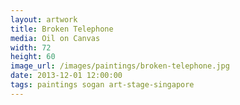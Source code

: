 ```yaml
---
layout: artwork
title: Broken Telephone
media: Oil on Canvas
width: 72
height: 60
image_url: /images/paintings/broken-telephone.jpg
date: 2013-12-01 12:00:00
tags: paintings sogan art-stage-singapore
---
```

